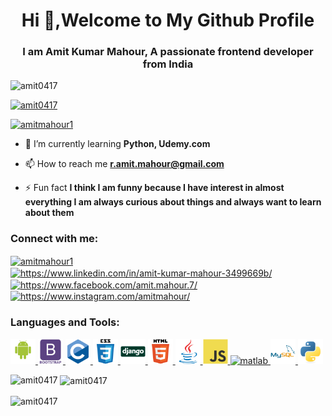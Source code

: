 <h1 align="center">Hi 👋,Welcome to My Github Profile</h1>
<h3 align="center">I am Amit Kumar Mahour, A passionate frontend developer from India</h3>

<p align="left"> <img src="https://komarev.com/ghpvc/?username=amit0417&label=Profile%20views&color=0e75b6&style=flat" alt="amit0417" /> </p>

<p align="left"> <a href="https://github.com/ryo-ma/github-profile-trophy"><img src="https://github-profile-trophy.vercel.app/?username=amit0417" alt="amit0417" /></a> </p>

<p align="left"> <a href="https://twitter.com/amitmahour1" target="blank"><img src="https://img.shields.io/twitter/follow/amitmahour1?logo=twitter&style=for-the-badge" alt="amitmahour1" /></a> </p>

- 🌱 I’m currently learning **Python, Udemy.com**

- 📫 How to reach me **r.amit.mahour@gmail.com**

- ⚡ Fun fact **I think I am funny because I have interest in almost everything I am always curious about things and always want to learn about them**

<h3 align="left">Connect with me:</h3>
<p align="left">
<a href="https://twitter.com/amitmahour1" target="blank"><img align="center" src="https://raw.githubusercontent.com/rahuldkjain/github-profile-readme-generator/master/src/images/icons/Social/twitter.svg" alt="amitmahour1" height="30" width="40" /></a>
<a href="https://linkedin.com/in/https://www.linkedin.com/in/amit-kumar-mahour-3499669b/" target="blank"><img align="center" src="https://raw.githubusercontent.com/rahuldkjain/github-profile-readme-generator/master/src/images/icons/Social/linked-in-alt.svg" alt="https://www.linkedin.com/in/amit-kumar-mahour-3499669b/" height="30" width="40" /></a>
<a href="https://fb.com/https://www.facebook.com/amit.mahour.7/" target="blank"><img align="center" src="https://raw.githubusercontent.com/rahuldkjain/github-profile-readme-generator/master/src/images/icons/Social/facebook.svg" alt="https://www.facebook.com/amit.mahour.7/" height="30" width="40" /></a>
<a href="https://instagram.com/https://www.instagram.com/amitmahour/" target="blank"><img align="center" src="https://raw.githubusercontent.com/rahuldkjain/github-profile-readme-generator/master/src/images/icons/Social/instagram.svg" alt="https://www.instagram.com/amitmahour/" height="30" width="40" /></a>
</p>

<h3 align="left">Languages and Tools:</h3>
<p align="left"> <a href="https://developer.android.com" target="_blank"> <img src="https://raw.githubusercontent.com/devicons/devicon/master/icons/android/android-original-wordmark.svg" alt="android" width="40" height="40"/> </a> <a href="https://getbootstrap.com" target="_blank"> <img src="https://raw.githubusercontent.com/devicons/devicon/master/icons/bootstrap/bootstrap-plain-wordmark.svg" alt="bootstrap" width="40" height="40"/> </a> <a href="https://www.cprogramming.com/" target="_blank"> <img src="https://raw.githubusercontent.com/devicons/devicon/master/icons/c/c-original.svg" alt="c" width="40" height="40"/> </a> <a href="https://www.w3schools.com/css/" target="_blank"> <img src="https://raw.githubusercontent.com/devicons/devicon/master/icons/css3/css3-original-wordmark.svg" alt="css3" width="40" height="40"/> </a> <a href="https://www.djangoproject.com/" target="_blank"> <img src="https://raw.githubusercontent.com/devicons/devicon/master/icons/django/django-original.svg" alt="django" width="40" height="40"/> </a> <a href="https://www.w3.org/html/" target="_blank"> <img src="https://raw.githubusercontent.com/devicons/devicon/master/icons/html5/html5-original-wordmark.svg" alt="html5" width="40" height="40"/> </a> <a href="https://www.java.com" target="_blank"> <img src="https://raw.githubusercontent.com/devicons/devicon/master/icons/java/java-original.svg" alt="java" width="40" height="40"/> </a> <a href="https://developer.mozilla.org/en-US/docs/Web/JavaScript" target="_blank"> <img src="https://raw.githubusercontent.com/devicons/devicon/master/icons/javascript/javascript-original.svg" alt="javascript" width="40" height="40"/> </a> <a href="https://www.mathworks.com/" target="_blank"> <img src="https://upload.wikimedia.org/wikipedia/commons/2/21/Matlab_Logo.png" alt="matlab" width="40" height="40"/> </a> <a href="https://www.mysql.com/" target="_blank"> <img src="https://raw.githubusercontent.com/devicons/devicon/master/icons/mysql/mysql-original-wordmark.svg" alt="mysql" width="40" height="40"/> </a> <a href="https://www.python.org" target="_blank"> <img src="https://raw.githubusercontent.com/devicons/devicon/master/icons/python/python-original.svg" alt="python" width="40" height="40"/> </a> </p>

<p><img align="left" src="https://github-readme-stats.vercel.app/api/top-langs?username=amit0417&show_icons=true&locale=en&layout=compact" alt="amit0417" /></p>

<p>&nbsp;<img align="center" src="https://github-readme-stats.vercel.app/api?username=amit0417&show_icons=true&locale=en" alt="amit0417" /></p>

<p><img align="center" src="https://github-readme-streak-stats.herokuapp.com/?user=amit0417&" alt="amit0417" /></p>
